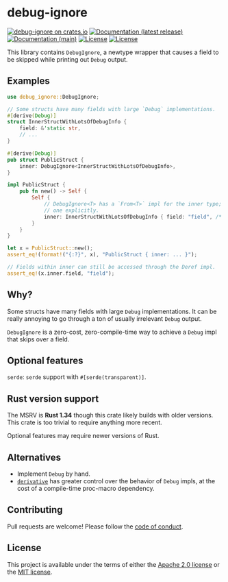 # debug-ignore

[![debug-ignore on crates.io](https://img.shields.io/crates/v/debug-ignore)](https://crates.io/crates/debug-ignore) [![Documentation (latest release)](https://docs.rs/debug-ignore/badge.svg)](https://docs.rs/debug-ignore/) [![Documentation (main)](https://img.shields.io/badge/docs-main-brightgreen)](https://sunshowers.github.io/debug-ignore/rustdoc/debug_ignore/) [![License](https://img.shields.io/badge/license-Apache-green.svg)](LICENSE-APACHE) [![License](https://img.shields.io/badge/license-MIT-green.svg)](LICENSE-MIT)

This library contains `DebugIgnore`, a newtype wrapper that causes a field to be skipped while
printing out `Debug` output.

## Examples

```rust
use debug_ignore::DebugIgnore;

// Some structs have many fields with large `Debug` implementations.
#[derive(Debug)]
struct InnerStructWithLotsOfDebugInfo {
    field: &'static str,
    // ...
}

#[derive(Debug)]
pub struct PublicStruct {
    inner: DebugIgnore<InnerStructWithLotsOfDebugInfo>,
}

impl PublicStruct {
    pub fn new() -> Self {
        Self {
            // DebugIgnore<T> has a `From<T>` impl for the inner type; you can also construct
            // one explicitly.
            inner: InnerStructWithLotsOfDebugInfo { field: "field", /* ... */ }.into(),
        }
    }
}

let x = PublicStruct::new();
assert_eq!(format!("{:?}", x), "PublicStruct { inner: ... }");

// Fields within inner can still be accessed through the Deref impl.
assert_eq!(x.inner.field, "field");
```

## Why?

Some structs have many fields with large `Debug` implementations. It can be really annoying to
go through a ton of usually irrelevant `Debug` output.

`DebugIgnore` is a zero-cost, zero-compile-time way to achieve a `Debug` impl that skips over a
field.

## Optional features

`serde`: `serde` support with `#[serde(transparent)]`.

## Rust version support

The MSRV is **Rust 1.34** though this crate likely builds with older versions. This crate is
too trivial to require anything more recent.

Optional features may require newer versions of Rust.

## Alternatives

* Implement `Debug` by hand.
* [`derivative`](https://crates.io/crates/derivative) has greater control over the behavior of
  `Debug` impls, at the cost of a compile-time proc-macro dependency.

## Contributing

Pull requests are welcome! Please follow the [code of conduct](CODE_OF_CONDUCT.md).

## License

This project is available under the terms of either the [Apache 2.0 license](LICENSE-APACHE) or the [MIT
license](LICENSE-MIT).

<!--
README.md is generated from README.tpl by cargo readme. To regenerate:

cargo install cargo-readme
cargo readme > README.md
-->
